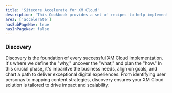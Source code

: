 ```yaml
---
title: 'Sitecore Accelerate for XM Cloud'
description: 'This Cookbook provides a set of recipes to help implementing XM Cloud through setup, configuration and implemenation.'
area: ['accelerate']
hasSubPageNav: true
hasInPageNav: false
---
```


### Discovery

Discovery is the foundation of every successful XM Cloud implementation. It's where we define the "why," uncover the "what," and plan the "how." In this crucial phase, it's imparitve the business needs, align on goals, and chart a path to deliver exceptional digital experiences. From identifying user personas to mapping content strategies, discovery ensures your XM Cloud solution is tailored to drive impact and scalability.
